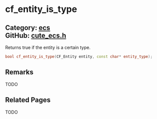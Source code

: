 [](../header.md ':include')

# cf_entity_is_type

Category: [ecs](/api_reference?id=ecs)  
GitHub: [cute_ecs.h](https://github.com/RandyGaul/cute_framework/blob/master/include/cute_ecs.h)  
---

Returns true if the entity is a certain type.

```cpp
bool cf_entity_is_type(CF_Entity entity, const char* entity_type);
```

## Remarks

TODO

## Related Pages

TODO  
